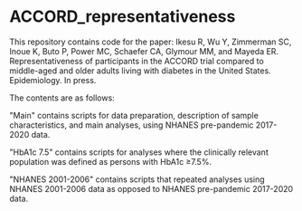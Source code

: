 # ACCORD_representativeness

This repository contains code for the paper: Ikesu R, Wu Y, Zimmerman SC, Inoue K, Buto P, Power MC, Schaefer CA, Glymour MM, and Mayeda ER. Representativeness of participants
in the ACCORD trial compared to middle-aged and older adults living with diabetes in the United States. Epidemiology. In press.

The contents are as follows:

"Main" contains scripts for data preparation, description of sample characteristics, and main analyses, using NHANES pre-pandemic 2017-2020 data.

"HbA1c 7.5" contains scripts for analyses where the clinically relevant population was defined as persons with HbA1c ≥7.5%.

"NHANES 2001-2006" contains scripts that repeated analyses using NHANES 2001-2006 data as opposed to NHANES pre-pandemic 2017-2020 data.

